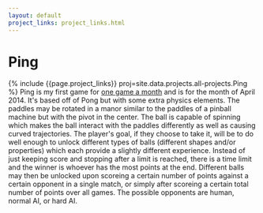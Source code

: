 ```yaml
---
layout: default
project_links: project_links.html
---
```


Ping
====
{% include {{page.project_links}} proj=site.data.projects.all-projects.Ping %}
Ping is my first game for [one game a month](http://www.onegameamonth.com/) and is for the month of April 2014. It's based off of Pong but with some extra physics elements. The paddles may be rotated in a manor similar to the paddles of a pinball machine but with the pivot in the center. The ball is capable of spinning which makes the ball interact with the paddles differently as well as causing curved trajectories. The player's goal, if they choose to take it, will be to do well enough to unlock different types of balls (different shapes and/or properties) which each provide a slightly different experience. Instead of just keeping score and stopping after a limit is reached, there is a time limit and the winner is whoever has the most points at the end. Different balls may then be unlocked upon scoreing a certain number of points against a certain opponent in a single match, or simply after scoreing a certain total number of points over all games. The possible opponents are human, normal AI, or hard AI.
